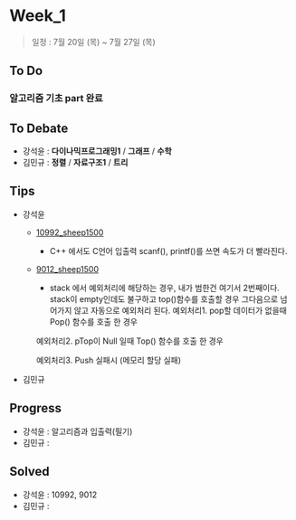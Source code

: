 # Week_1
>일정 : 7월 20일 (목) ~ 7월 27일 (목)

## To Do
### 알고리즘 기초 part 완료

## To Debate
* 강석윤 : __다이나믹프로그래밍1__ / __그래프__ / __수학__
* 김민규 : __정렬__ / __자료구조1__ / __트리__

## Tips

* 강석윤
	* [10992_sheep1500](https://github.com/1500sheep/DataStructure-Study/blob/master/week_1/10992_sheep1500.cpp)
		* C++ 에서도 C언어 입출력 scanf(), printf()를 쓰면 속도가 더 빨라진다.
	* [9012_sheep1500](https://github.com/1500sheep/DataStructure-Study/blob/master/week_1/9012_sheep1500.cpp)
		* stack 에서 예외처리에 해당하는 경우, 내가 범한건 여기서 2번째이다. stack이 empty인데도 불구하고 top()함수를 호출할 경우 그다음으로 넘어가지 않고 자동으로 예외처리 된다.
		예외처리1. pop할 데이터가 없을때 Pop() 함수를 호출 한 경우

		예외처리2. pTop이 Null 일때 Top() 함수를 호출 한 경우

		예외처리3. Push 실패시 (메모리 할당 실패)

* 김민규  


## Progress

* 강석윤 : 알고리즘과 입출력(필기)
* 김민규 :

## Solved

* 강석윤 : 10992, 9012
* 김민규 :
